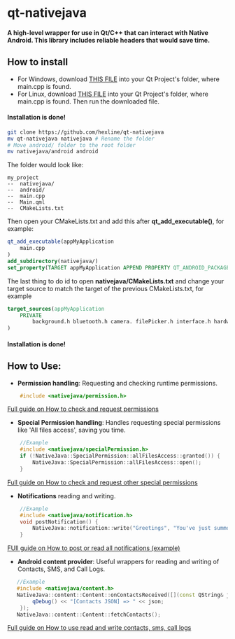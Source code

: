 # qt-nativejava
#### A high-level wrapper for use in Qt/C++ that can interact with Native Android. This library includes reliable headers that would save time. 

## How to install
* For Windows, download <a href="">THIS FILE</a> into your Qt Project's folder, where main.cpp is found.
* For Linux, download <a href="">THIS FILE</a> into your Qt Project's folder, where main.cpp is found.
Then run the downloaded file.
#### Installation is done!

```bash
git clone https://github.com/hexline/qt-nativejava
mv qt-nativejava nativejava # Rename the folder
# Move android/ folder to the root folder
mv nativejava/android android
```
The folder would look like:
```
my_project
--  nativejava/
--  android/
--  main.cpp
--  Main.qml
--  CMakeLists.txt
```
Then open your CMakeLists.txt and add this after <b>qt_add_executable()</b>, for example:
```cmake
qt_add_executable(appMyApplication
    main.cpp
)
add_subdirectory(nativejava/)
set_property(TARGET appMyApplication APPEND PROPERTY QT_ANDROID_PACKAGE_SOURCE_DIR ${CMAKE_SOURCE_DIR}/android)
```
The last thing to do id to open <b>nativejava/CMakeLists.txt</b> and change your target source to match the target of the previous CMakeLists.txt, for example

```cmake
target_sources(appMyApplication
    PRIVATE
        background.h bluetooth.h camera. filePicker.h interface.h hardware.h hotspot.h launchActivity.h permission.h popup.h microphone.h notification.h specialPermission.h wifi.h
)
```
#### Installation is done! 

## How to Use:

 * **Permission handling**: Requesting and checking runtime permissions.
```c++
    #include <nativejava/permission.h>

```
   <a href="permissionREADME.md">Full guide on How to check and request permissions</a>
 * **Special Permission handling**: Handles requesting special permissions like 'All files access', saving you time.
```c++
    //Example
    #include <nativejava/specialPermission.h>
    if (!NativeJava::SpecialPermission::allFilesAccess::granted()) {
        NativeJava::SpecialPermission::allFilesAccess::open();
    }
   ```
   <a href="specialPermissionREADME.md">Full guide on How to check and request other special permissions</a>
 * **Notifications** reading and writing.
```c++
    //Example
    #include <nativejava/notification.h>
    void postNotification() {
        NativeJava::notification::write("Greetings", "You've just summoned a toast of chaos!", 101);
    }
```
   <a href="notificationREADME.md"> FUll guide on How to post or read all notifications (example)</a>
 * **Android content provider**: Useful wrappers for reading and writing of Contacts, SMS, and Call Logs.
```c++
   //Example
   #include <nativejava/content.h>
   NativeJava::content::Content::onContactsReceived([](const QString& json) {
        qDebug() << "[Contacts JSON] => " << json;
    });
   NativeJava::content::Content::fetchContacts();
```
 <a href="contentProviderREADME.md">Full guide on How to use read and write contacts, sms, call logs</a>
